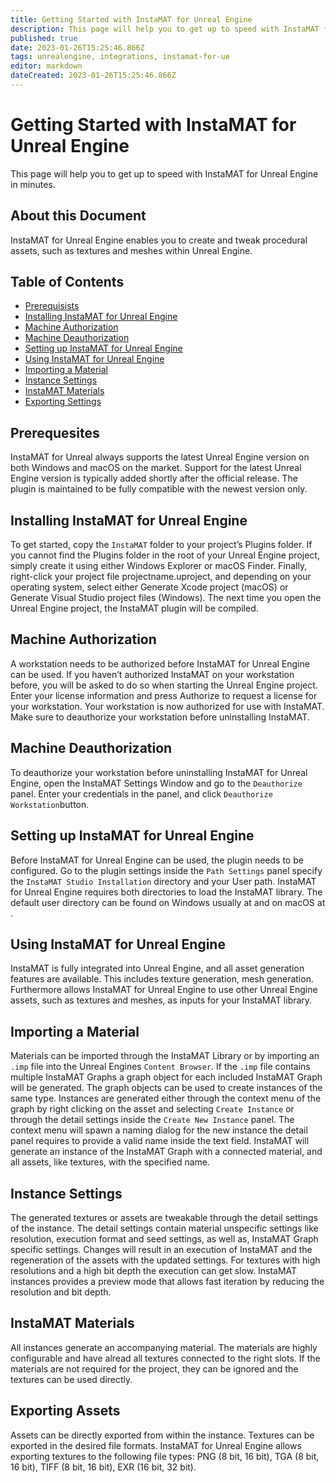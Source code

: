 ```yaml
---
title: Getting Started with InstaMAT for Unreal Engine
description: This page will help you to get up to speed with InstaMAT for Unreal Engine in minutes.
published: true
date: 2023-01-26T15:25:46.866Z
tags: unrealengine, integrations, instamat-for-ue
editor: markdown
dateCreated: 2023-01-26T15:25:46.866Z
---
```


# Getting Started with InstaMAT for Unreal Engine

This page will help you to get up to speed with InstaMAT for Unreal Engine in minutes.

## About this Document

InstaMAT for Unreal Engine enables you to create and tweak procedural assets, such as textures and meshes within Unreal Engine.

## Table of Contents

- [Prerequisists](#prerequesites)
- [Installing InstaMAT for Unreal Engine](#installing-instamat-for-unreal-engine)
- [Machine Authorization](#machine-authorization)
- [Machine Deauthorization](#machine-deauthorization)
- [Setting up InstaMAT for Unreal Engine](#setting-up-instamat-for-unreal-engine)
- [Using InstaMAT for Unreal Engine](#using-instamat-for-unreal-engine)
- [Importing a Material](#importing-a-material)
- [Instance Settings](#instance-settings)
- [InstaMAT Materials](#instamat-materials)
- [Exporting Settings](#exporting-settings)

<a name="prerequesites"></a>
## Prerequesites

InstaMAT for Unreal always supports the latest Unreal Engine version on both Windows and macOS on the market. Support for the latest Unreal Engine version is typically added shortly after the official release. The plugin is maintained to be fully compatible with the newest version only.

<a name="installing-instamat-for-unreal-engine"></a>
## Installing InstaMAT for Unreal Engine

To get started, copy the `InstaMAT` folder to your project’s Plugins folder.
If you cannot find the Plugins folder in the root of your Unreal Engine project, simply create it using either Windows Explorer or macOS Finder.
Finally, right-click your project file projectname.uproject, and depending on your operating system, select either Generate Xcode project (macOS) or Generate Visual Studio project files (Windows).
The next time you open the Unreal Engine project, the InstaMAT plugin will be compiled.

<a name="machine-authorization"></a>
## Machine Authorization

A workstation needs to be authorized before InstaMAT for Unreal Engine can be used. If you haven’t authorized InstaMAT on your workstation before, you will be asked to do so when starting the Unreal Engine project. Enter your license information and press Authorize to request a license for your workstation. Your workstation is now authorized for use with InstaMAT. Make sure to deauthorize your workstation before uninstalling InstaMAT.

<a name="machine-deauthorization"></a>
## Machine Deauthorization

To deauthorize your workstation before uninstalling InstaMAT for Unreal Engine, open the InstaMAT Settings Window and go to the `Deauthorize` panel. Enter your credentials in the panel, and click `Deauthorize Workstation`button.

<a name="setting-up-instamat-for-unreal-engine"></a>
## Setting up InstaMAT for Unreal Engine

Before InstaMAT for Unreal Engine can be used, the plugin needs to be configured. Go to the plugin settings inside the `Path Settings` panel specify the `InstaMAT Studio Installation` directory and your User path. InstaMAT for Unreal Engine requires both directories to load the InstaMAT library. The default user directory can be found on Windows usually at <some directory> and on macOS at <some other directory>.

<a name="using-instamat-for-unreal-engine"></a>
## Using InstaMAT for Unreal Engine

InstaMAT is fully integrated into Unreal Engine, and all asset generation features are available. This includes texture generation, mesh generation. Furthermore allows InstaMAT for Unreal Engine to use other Unreal Engine assets, such as textures and meshes, as inputs for your InstaMAT library. 

<a name="importing-a-material"></a>
## Importing a Material

Materials can be imported through the InstaMAT Library or by importing an `.imp` file into the Unreal Engines `Content Browser`. If the `.imp` file contains multiple InstaMAT Graphs a graph object for each included InstaMAT Graph will be generated. The graph objects can be used to create instances of the same type. Instances are generated either through the context menu of the graph by right clicking on the asset and selecting `Create Instance` or through the detail settings inside the `Create New Instance` panel. The context menu will spawn a naming dialog for the new instance the detail panel requires to provide a valid name inside the text field.
InstaMAT will generate an instance of the InstaMAT Graph with a connected material, and all assets, like textures, with the specified name. 

<a name="instance-settings"></a>
## Instance Settings

The generated textures or assets are tweakable through the detail settings of the instance. The detail settings contain material unspecific settings like resolution, execution format and seed settings, as well as, InstaMAT Graph specific settings. Changes will result in an execution of InstaMAT and the regeneration of the assets with the updated settings. For textures with high resolutions and a high bit depth the execution can get slow. InstaMAT instances provides a preview mode that allows fast iteration by reducing the resolution and bit depth.

<a name="instamat-materials"></a>
## InstaMAT Materials

All instances generate an accompanying material. The materials are highly configurable and have alread all textures connected to the right slots. If the materials are not required for the project, they can be ignored and the textures can be used directly.

<a name="exporting-assets"></a>
## Exporting Assets

Assets can be directly exported from within the instance. Textures can be exported in the desired file formats. InstaMAT for Unreal Engine allows exporting textures to the following file types: PNG (8 bit, 16 bit), TGA (8 bit, 16 bit), TIFF (8 bit, 16 bit), EXR (16 bit, 32 bit).
